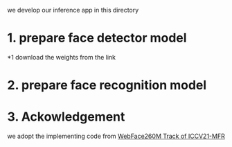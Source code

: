 we develop our inference app in this directory

# 1. prepare face detector model 
*1 download the weights from the link




# 2. prepare face recognition model



# 3. Ackowledgement
we adopt the implementing code from [WebFace260M Track of ICCV21-MFR](https://github.com/WebFace260M/webface260m-iccv21-mfr)
